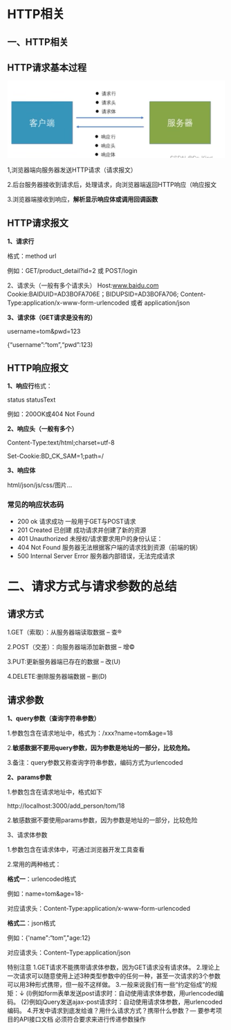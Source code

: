 # HTTP相关

## 一、HTTP相关

## **HTTP请求基本过程**

![Untitled](HTTP%E7%9B%B8%E5%85%B3%2047da18435e274996b041b9e3394a3b79/Untitled.png)

1,浏览器端向服务器发送HTTP请求（请求报文）

2.后台服务器接收到请求后，处理请求，向浏览器端返回HTTP响应（响应报文

3.浏览器端接收到响应，**解析显示响应体或调用回调函数**

## **HTTP请求报文**

**1、请求行**

格式：method url

例如：GET/product_detail?id=2 或 POST/login

2、请求头（一般有多个请求头）
Host:www.baidu.com
Cookie:BAIDUID=AD3BOFA706E；BIDUPSID=AD3BOFA706;
Content-Type:application/x-www-form-urlencoded 或者 application/json

**3、请求体（GET请求是没有的）**

username=tom&pwd=123

{“username”:“tom”,“pwd”:123)

## **HTTP响应报文**

**1、响应行**格式：

status statusText

例如：200OK或404 Not Found

**2、响应头（一般有多个）**

Content-Type:text/html;charset=utf-8

Set-Cookie:BD_CK_SAM=1;path=/

**3、响应体**

html/json/js/css/图片…

### 常见的响应状态码

- 200 ok 请求成功 一般用于GET与POST请求
- 201 Created 已创建 成功请求并创建了新的资源
- 401 Unauthorized 未授权/请求要求用户的身份认证：
- 404 Not Found 服务器无法根据客户端的请求找到资源（前端的锅）
- 500 Internal Server Error 服务器内部错误，无法完成请求

# **二、请求方式与请求参数的总结**

## **请求方式**

1.GET（索取）：从服务器端读取数据 – 查®

2.POST（交差）：向服务器端添加新数据 – 增©

3.PUT:更新服务器端已存在的数据 – 改(U)

4.DELETE:删除服务器端数据 – 删(D)

## **请求参数**

**1、query参数（查询字符串参数）**

1.参数包含在请求地址中，格式为：/xxx?name=tom&age=18

2.**敏感数据不要用query参数，因为参数是地址的一部分，比较危险。**

3.备注：query参数又称查询字符串参数，编码方式为urlencoded

**2、params参数**

1.参数包含在请求地址中，格式如下

http://localhost:3000/add_person/tom/18

2.敏感数据不要使用params参数，因为参数是地址的一部分，比较危险

3、请求体参数

1.参数包含在请求体中，可通过浏览器开发工具查看

2.常用的两种格式：

**格式一**：urlencoded格式

例如：name=tom&age=18-

对应请求头：Content-Type:application/x-www-form-urlencoded

**格式二**：json格式

例如：{'name":“tom”,"age:12}

对应请求头：Content–Type:application/json

特别注意
1.GET请求不能携带请求体参数，因为GET请求没有请求体。
2.理论上一次请求可以随意使用上述3种类型参数中的任何一种，甚至一次请求的3个参数可以用3种形式携带，但一般不这样做。
3.一般来说我们有一些“约定俗成”的规矩：↓
(I)例如form表单发送post请求时：自动使用请求体参数，用urlencoded编码。
(2)例如jQuery发送ajax-post请求时：自动使用请求体参数，用urlencoded编码。
4.开发中请求到底发给谁？用什么请求方式？携带什么参数？— 要参考项目的API接口文档 必须符合要求来进行传递参数操作